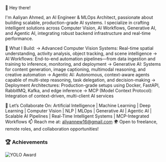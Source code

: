 👋 Hey there!

I'm Aaliyan Ahmed, an AI Engineer & MLOps Architect, passionate about building scalable, production-grade AI systems. I specialize in crafting intelligent solutions across Computer Vision, AI Workflows, Generative AI, and Agentic AI, integrating robust backend infrastructure and real-time performance.

🚀 What I Build:
→ Advanced Computer Vision Systems: Real-time spatial understanding, activity analysis, object tracking, and scene intelligence
→ AI Workflows: End-to-end automation pipelines—from data ingestion and training to inference, monitoring, and deployment
→ Generative AI: Systems for content generation, image captioning, multimodal reasoning, and creative automation
→ Agentic AI: Autonomous, context-aware agents capable of multi-step reasoning, task delegation, and decision-making
→ Deployment Architectures: Production-grade setups using Docker, FastAPI, RabbitMQ, Kafka, and edge inference
→ MCP (Model Context Protocol): Integration of context-driven, multi-client AI services

🤝 Let’s Collaborate On:
Artificial Intelligence | Machine Learning | Deep Learning | Computer Vision | NLP | MLOps | Generative AI | Agentic AI | Scalable AI Pipelines | Real-Time Intelligent Systems | MCP-Integrated Workflows
📫 Reach me at: aliyannew16@gmail.com
🌍 Open to freelance, remote roles, and collaboration opportunities!


### 🏆 Achievements
![YOLO Award](https://img.shields.io/badge/YOLO%20Award-Best%20AI%20Object%20Detection-gold?style=for-the-badge)
